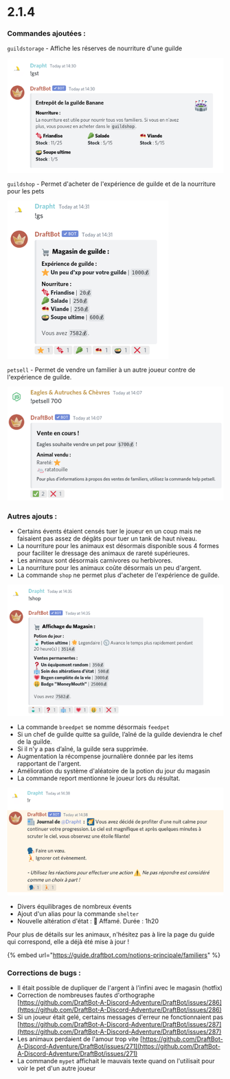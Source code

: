 # 2.1.4

### Commandes ajoutées :

`guildstorage` - Affiche les réserves de nourriture d'une guilde 

![Par&#xE9; pour l&apos;hiver](../.gitbook/assets/image%20%28102%29.png)

`guildshop` - Permet d'acheter de l'expérience de guilde et de la nourriture pour les pets 

![A LA SOUUUUPE !](../.gitbook/assets/image%20%2898%29.png)

`petsell` - Permet de vendre un familier à un autre joueur contre de l'expérience de guilde.

![Le nom de l&apos;acheteur est Linguini.](../.gitbook/assets/image%20%2899%29.png)

### Autres ajouts :

* Certains évents étaient censés tuer le joueur en un coup mais ne faisaient pas assez de dégâts pour tuer un tank de haut niveau.
* La nourriture pour les animaux est désormais disponible sous 4 formes pour faciliter le dressage des animaux de rareté supérieures. 
* Les animaux sont désormais carnivores ou herbivores. 
* La nourriture pour les animaux coûte désormais un peu d'argent. 
* La commande `shop` ne permet plus d'acheter de l'expérience de guilde. 

![Ce qui laisse la place pour rajouter un nouvel article au magasin ?](../.gitbook/assets/image%20%28106%29.png)

* La commande `breedpet` se nomme désormais `feedpet` 
* Si un chef de guilde quitte sa guilde, l’aîné de la guilde deviendra le chef de la guilde. 
* Si il n'y a pas d’aîné, la guilde sera supprimée. 
* Augmentation la récompense journalière donnée par les items rapportant de l'argent. 
* Amélioration du système d'aléatoire de la potion du jour du magasin
* La commande report mentionne le joueur lors du résultat. 

![Pour tous les joueurs qui jouent dans des salons surpeupl&#xE9;s](../.gitbook/assets/image%20%28105%29.png)

* Divers équilibrages de nombreux évents 
* Ajout d'un alias pour la commande `shelter` 
* Nouvelle altération d'état : 🤤 Affamé. Durée : 1h20

Pour plus de détails sur les animaux, n'hésitez pas à lire la page du guide qui correspond, elle a déjà été mise à jour !

{% embed url="https://guide.draftbot.com/notions-principale/familiers" %}

### Corrections de bugs :

* Il était possible de dupliquer de l'argent à l'infini avec le magasin \(hotfix\)
* Correction de nombreuses fautes d'orthographe [https://github.com/DraftBot-A-Discord-Adventure/DraftBot/issues/286](https://github.com/DraftBot-A-Discord-Adventure/DraftBot/issues/286)
* Si un joueur était gelé, certains messages d'erreur ne fonctionnaient pas [https://github.com/DraftBot-A-Discord-Adventure/DraftBot/issues/287](https://github.com/DraftBot-A-Discord-Adventure/DraftBot/issues/287)
* Les animaux perdaient de l'amour trop vite [https://github.com/DraftBot-A-Discord-Adventure/DraftBot/issues/271](https://github.com/DraftBot-A-Discord-Adventure/DraftBot/issues/271)
* La commande `mypet` affichait le mauvais texte quand on l'utilisait pour voir le pet d'un autre joueur

